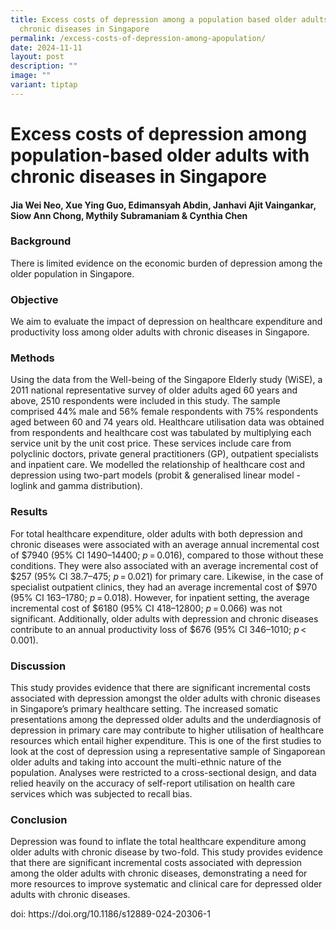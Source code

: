 ```yaml
---
title: Excess costs of depression among a population based older adults with
  chronic diseases in Singapore
permalink: /excess-costs-of-depression-among-apopulation/
date: 2024-11-11
layout: post
description: ""
image: ""
variant: tiptap
---
```

<h1><strong>Excess costs of depression among population-based older adults with chronic diseases in Singapore</strong></h1>
<h4>Jia Wei Neo, Xue Ying Guo, Edimansyah Abdin, Janhavi Ajit Vaingankar, Siow Ann Chong, Mythily Subramaniam &amp; Cynthia Chen</h4>
<p></p>
<h3>Background</h3>
<p>There is limited evidence on the economic burden of depression among the
older population in Singapore.</p>
<h3>Objective</h3>
<p>We aim to evaluate the impact of depression on healthcare expenditure
and productivity loss among older adults with chronic diseases in Singapore.</p>
<h3>Methods</h3>
<p>Using the data from the Well-being of the Singapore Elderly study (WiSE),
a 2011 national representative survey of older adults aged 60 years and
above, 2510 respondents were included in this study. The sample comprised
44% male and 56% female respondents with 75% respondents aged between 60
and 74 years old. Healthcare utilisation data was obtained from respondents
and healthcare cost was tabulated by multiplying each service unit by the
unit cost price. These services include care from polyclinic doctors, private
general practitioners (GP), outpatient specialists and inpatient care.
We modelled the relationship of healthcare cost and depression using two-part
models (probit &amp; generalised linear model - loglink and gamma distribution).</p>
<h3>Results</h3>
<p>For total healthcare expenditure, older adults with both depression and
chronic diseases were associated with an average annual incremental cost
of $7940 (95% CI 1490–14400; <em>p</em> = 0.016), compared to those without
these conditions. They were also associated with an average incremental
cost of $257 (95% CI 38.7–475; <em>p</em> = 0.021) for primary care. Likewise,
in the case of specialist outpatient clinics, they had an average incremental
cost of $970 (95% CI 163–1780; <em>p</em> = 0.018). However, for inpatient
setting, the average incremental cost of $6180 (95% CI 418–12800; <em>p</em> = 0.066)
was not significant. Additionally, older adults with depression and chronic
diseases contribute to an annual productivity loss of $676 (95% CI 346–1010; <em>p</em> &lt; 0.001).</p>
<h3>Discussion</h3>
<p>This study provides evidence that there are significant incremental costs
associated with depression amongst the older adults with chronic diseases
in Singapore’s primary healthcare setting. The increased somatic presentations
among the depressed older adults and the underdiagnosis of depression in
primary care may contribute to higher utilisation of healthcare resources
which entail higher expenditure. This is one of the first studies to look
at the cost of depression using a representative sample of Singaporean
older adults and taking into account the multi-ethnic nature of the population.
Analyses were restricted to a cross-sectional design, and data relied heavily
on the accuracy of self-report utilisation on health care services which
was subjected to recall bias.</p>
<h3>Conclusion</h3>
<p>Depression was found to inflate the total healthcare expenditure among
older adults with chronic disease by two-fold. This study provides evidence
that there are significant incremental costs associated with depression
among the older adults with chronic diseases, demonstrating a need for
more resources to improve systematic and clinical care for depressed older
adults with chronic diseases.</p>
<p></p>
<p>doi: https://doi.org/10.1186/s12889-024-20306-1</p>
<p></p>